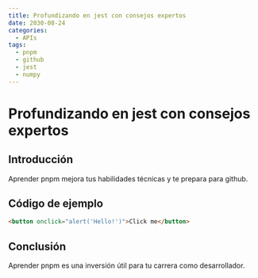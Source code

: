 ```yaml
---
title: Profundizando en jest con consejos expertos
date: 2030-08-24
categories:
  - APIs
tags:
  - pnpm
  - github
  - jest
  - numpy
---
```


# Profundizando en jest con consejos expertos

## Introducción

Aprender pnpm mejora tus habilidades técnicas y te prepara para github.

## Código de ejemplo

```html
<button onclick="alert('Hello!')">Click me</button>
```

## Conclusión

Aprender pnpm es una inversión útil para tu carrera como desarrollador.